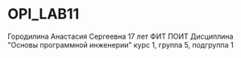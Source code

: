 # OPI_LAB11
Городилина
Анастасия
Сергеевна
17 лет 
ФИТ
ПОИТ
Дисциплина "Основы программной инженерии"
курс 1, группа 5, подгруппа 1
